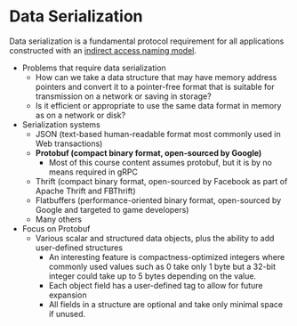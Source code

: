 # Data Serialization

Data serialization is a fundamental protocol requirement for all
applications constructed with an
[indirect access naming model](../slides/parallel-models.md). 

* Problems that require data serialization
  - How can we take a data structure that may have memory address
    pointers and convert it to a pointer-free format that is suitable
    for transmission on a network or saving in storage?
  - Is it efficient or appropriate to use the same data format in memory
    as on a network or disk?
* Serialization systems
  - JSON (text-based human-readable format most commonly used in Web
    transactions)
  - **Protobuf (compact binary format, open-sourced by Google)**
    * Most of this course content assumes protobuf, but it is by no means
	  required in gRPC
  - Thrift (compact binary format, open-sourced by Facebook as part of
    Apache Thrift and FBThrift)
  - Flatbuffers (performance-oriented binary format, open-sourced by
    Google and targeted to game developers)
  - Many others
* Focus on Protobuf
  - Various scalar and structured data objects, plus the ability to
    add user-defined structures
	* An interesting feature is compactness-optimized integers
      where commonly used values such as 0 take only 1 byte but a
      32-bit integer could take up to 5 bytes depending on the value.
	* Each object field has a user-defined tag to allow for future expansion
	* All fields in a structure are optional and 
	  take only minimal space if unused.

  
